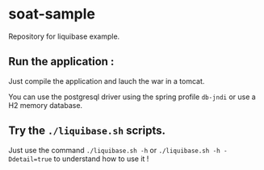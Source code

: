 # soat-sample

Repository for liquibase example.

## Run the application :

Just compile the application and lauch the war in a tomcat.

You can use the postgresql driver using the spring profile `db-jndi` or use a H2 memory database.

## Try the `./liquibase.sh` scripts.

Just use the command `./liquibase.sh -h`  or `./liquibase.sh -h -Ddetail=true` to understand how to use it !

